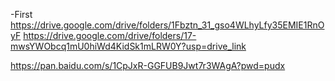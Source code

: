 -First
https://drive.google.com/drive/folders/1Fbztn_31_gso4WLhyLfy35EMIE1RnOyF
https://drive.google.com/drive/folders/17-mwsYWObcq1mU0hiWd4KidSk1mLRW0Y?usp=drive_link

https://pan.baidu.com/s/1CpJxR-GGFUB9Jwt7r3WAgA?pwd=pudx
